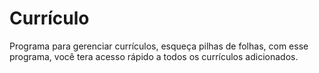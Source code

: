 # Currículo
Programa para gerenciar currículos, esqueça pilhas de folhas, com esse programa, você tera acesso rápido a todos os currículos adicionados.